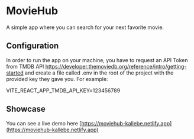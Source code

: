 # MovieHub

A simple app where you can search for your next favorite movie.

## Configuration
In order to run the app on your machine, you have to request an API Token from TMDB API https://developer.themoviedb.org/reference/intro/getting-started and create a file called .env in the root of the project with the provided key they gave you. For example:

VITE_REACT_APP_TMDB_API_KEY=123456789

## Showcase
You can see a live demo here [https://moviehub-kallebe.netlify.app](https://moviehub-kallebe.netlify.app)
